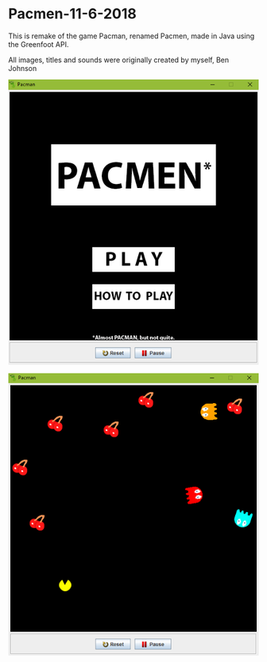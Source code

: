 # Pacmen-11-6-2018

This is remake of the game Pacman, renamed Pacmen, made in Java using the Greenfoot API. 

All images, titles and sounds were originally created by myself, Ben Johnson


![alt text](https://github.com/BenDaMan88/Pacmen-11-6-2016/blob/master/Title_Screeen.PNG)

![alt text](https://github.com/BenDaMan88/Pacmen-11-6-2016/blob/master/Game_Screen.PNG)
